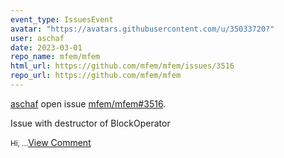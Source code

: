 ```yaml
---
event_type: IssuesEvent
avatar: "https://avatars.githubusercontent.com/u/35033720?"
user: aschaf
date: 2023-03-01
repo_name: mfem/mfem
html_url: https://github.com/mfem/mfem/issues/3516
repo_url: https://github.com/mfem/mfem
---
```


<a href='https://github.com/aschaf' target='_blank'>aschaf</a> open issue <a href='https://github.com/mfem/mfem/issues/3516' target='_blank'>mfem/mfem#3516</a>.

<p>Issue with destructor of BlockOperator</p><small>Hi,...</small><a href='https://github.com/mfem/mfem/issues/3516' target='_blank'>View Comment</a>